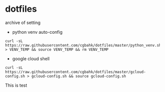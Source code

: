 # dotfiles
archive of setting

- python venv auto-config
```
curl -sL https://raw.githubusercontent.com/cgbahk/dotfiles/master/python_venv.sh > VENV_TEMP && source VENV_TEMP && rm VENV_TEMP
```

- google cloud shell
```
curl -sL https://raw.githubusercontent.com/cgbahk/dotfiles/master/gcloud-config.sh > gcloud-config.sh && source gcloud-config.sh

```

This is test
